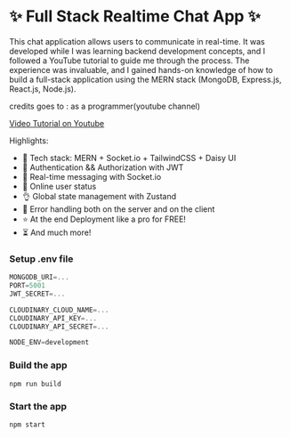 # ✨ Full Stack Realtime Chat App ✨


This chat application allows users to communicate in real-time. It was developed while I was learning backend development concepts, and I followed a YouTube tutorial to guide me through the process. The experience was invaluable, and I gained hands-on knowledge of how to build a full-stack application using the MERN stack (MongoDB, Express.js, React.js, Node.js).

credits goes to : as a programmer(youtube channel)

[Video Tutorial on Youtube](https://youtu.be/ntKkVrQqBYY)

Highlights:

- 🌟 Tech stack: MERN + Socket.io + TailwindCSS + Daisy UI
- 🎃 Authentication && Authorization with JWT
- 👾 Real-time messaging with Socket.io
- 🚀 Online user status
- 👌 Global state management with Zustand
- 🐞 Error handling both on the server and on the client
- ⭐ At the end Deployment like a pro for FREE!
- ⏳ And much more!

### Setup .env file

```js
MONGODB_URI=...
PORT=5001
JWT_SECRET=...

CLOUDINARY_CLOUD_NAME=...
CLOUDINARY_API_KEY=...
CLOUDINARY_API_SECRET=...

NODE_ENV=development
```

### Build the app

```shell
npm run build
```

### Start the app

```shell
npm start
```
